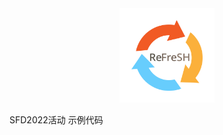 <div  align=center>
    <img src="https://github.com/HIT-ReFreSH/GloVeWrapper/raw/master/images/Full_2048.png" width = 30% height = 30%  />
</div>


SFD2022活动 示例代码